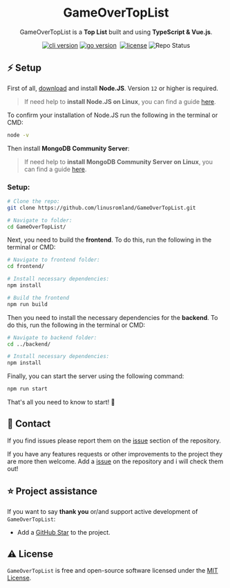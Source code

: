 <h1 align="center">GameOverTopList</h1>
<p align="center">GameOverTopList is a <b>Top List</b>  built and using <b>TypeScript & Vue.js</b>.

<p align="center"><a href="https://github.com/linusromland/gameovertoplist/releases" target="_blank"><img src="https://img.shields.io/badge/version-v1.0.0-blue?style=for-the-badge&logo=none" alt="cli version" /></a>&nbsp;<a href="https://nodejs.org/en/" target="_blank"><img src="https://img.shields.io/badge/Node.JS-12.2.0+-0?style=for-the-badge&logo=nodedotjs" alt="go version" /></a>&nbsp;
<a href="https://github.com/linusromland/gameovertoplist/blob/master/LICENSE"><img src="https://img.shields.io/badge/license-MIT-red?style=for-the-badge&logo=none" alt="license" /></a> <a ><img src="https://img.shields.io/badge/Project%20Status-Inactive-red?style=for-the-badge&logo=none" alt="Repo Status" /></a>
</p>

## ⚡️ Setup

First of all, [download](https://nodejs.org/en/) and install **Node.JS**. Version `12` or higher is required.

> If need help to **install Node.JS on Linux**, you can find a guide [here](https://www.digitalocean.com/community/tutorial_collections/how-to-install-node-js).

To confirm your installation of Node.JS run the following in the terminal or CMD:

```bash
node -v
```

Then install **MongoDB Community Server**:

> If need help to **install MongoDB Community Server on Linux**, you can find a guide [here](https://www.mongodb.com/docs/manual/administration/install-on-linux/).

### Setup:

```bash
# Clone the repo:
git clone https://github.com/linusromland/GameOverTopList.git

# Navigate to folder:
cd GameOverTopList/
```

Next, you need to build the **frontend**. To do this, run the following in the terminal or CMD:

```bash
# Navigate to frontend folder:
cd frontend/

# Install necessary dependencies:
npm install

# Build the frontend
npm run build
```

Then you need to install the necessary dependencies for the **backend**. To do this, run the following in the terminal or CMD:

```bash
# Navigate to backend folder:
cd ../backend/

# Install necessary dependencies:
npm install
```

Finally, you can start the server using the following command:

```bash
npm run start
```

That's all you need to know to start! 🎉

## 📝 Contact

If you find issues please report them on the [issue](https://github.com/linusromland/GameOverTopList/issues) section of the repository.

If you have any features requests or other improvements to the project they are more then welcome. Add a [issue](https://github.com/linusromland/GameOverTopList/issues) on the repository and i will check them out!

## ⭐️ Project assistance

If you want to say **thank you** or/and support active development of `GameOverTopList`:

-   Add a [GitHub Star](https://github.com/linusromland/GameOverTopList) to the project.

## ⚠️ License

`GameOverTopList` is free and open-source software licensed under the [MIT License](https://github.com/linusromland/GameOverTopList/blob/master/LICENSE).
